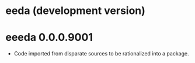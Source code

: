 # eeda (development version)

# eeeda 0.0.0.9001

* Code imported from disparate sources to be rationalized into a package.
